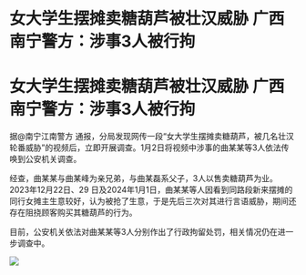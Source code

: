 # 女大学生摆摊卖糖葫芦被壮汉威胁 广西南宁警方：涉事3人被行拘

# 女大学生摆摊卖糖葫芦被壮汉威胁 广西南宁警方：涉事3人被行拘

据@南宁江南警方
通报，分局发现网传一段“女大学生摆摊卖糖葫芦，被几名壮汉轮番威胁”的视频后，立即开展调查。1月2日将视频中涉事的曲某某等3人依法传唤到公安机关调查。

经查，曲某某与曲某峰为亲兄弟，与曲某磊系父子，3人以售卖糖葫芦为业。2023年12月22日、29
日及2024年1月1日，曲某某等人因看到同路段新来摆摊的同行女摊主生意较好，认为被抢了生意，于是先后三次对其进行言语威胁，期间还存在阻挠顾客购买其糖葫芦的行为。

目前，公安机关依法对曲某某等3人分别作出了行政拘留处罚，相关情况仍在进一步调查中。

![](https://inews.gtimg.com/om_bt/OMQ3mJKXPURpRhg_rtXYL_N2J7zbV316ytiqzo2gM-X6cAA/1000)

